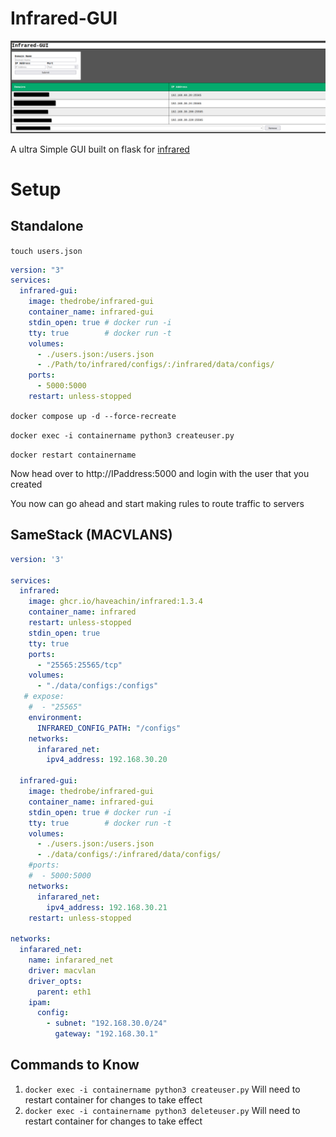 # Infrared-GUI

![alt text](./img/Infrared-GUI-main.png)

A ultra Simple GUI built on flask for [infrared](https://github.com/haveachin/infrared)

# Setup 
## Standalone
`touch users.json`

```yml
version: "3"
services:
  infrared-gui:
    image: thedrobe/infrared-gui
    container_name: infrared-gui
    stdin_open: true # docker run -i
    tty: true        # docker run -t
    volumes:
      - ./users.json:/users.json
      - ./Path/to/infrared/configs/:/infrared/data/configs/
    ports:
      - 5000:5000
    restart: unless-stopped
```
`docker compose up -d --force-recreate`

`docker exec -i containername python3 createuser.py`

`docker restart containername`

Now head over to http://IPaddress:5000 and login with the user that you created

You now can go ahead and start making rules to route traffic to servers

## SameStack (MACVLANS)
```yml
version: '3'

services:
  infrared:
    image: ghcr.io/haveachin/infrared:1.3.4
    container_name: infrared
    restart: unless-stopped
    stdin_open: true
    tty: true
    ports:
      - "25565:25565/tcp"
    volumes:
      - "./data/configs:/configs"
   # expose:
    #  - "25565"
    environment:
      INFRARED_CONFIG_PATH: "/configs"
    networks:
      infarared_net:
        ipv4_address: 192.168.30.20

  infrared-gui:
    image: thedrobe/infrared-gui
    container_name: infrared-gui
    stdin_open: true # docker run -i
    tty: true        # docker run -t
    volumes:
      - ./users.json:/users.json
      - ./data/configs/:/infrared/data/configs/
    #ports:
    #  - 5000:5000
    networks:
      infarared_net:
        ipv4_address: 192.168.30.21
    restart: unless-stopped

networks:
  infarared_net:
    name: infarared_net
    driver: macvlan
    driver_opts:
      parent: eth1
    ipam:
      config:
        - subnet: "192.168.30.0/24"
          gateway: "192.168.30.1"
```

## Commands to Know
1. `docker exec -i containername python3 createuser.py` Will need to restart container for changes to take effect
2. `docker exec -i containername python3 deleteuser.py` Will need to restart container for changes to take effect